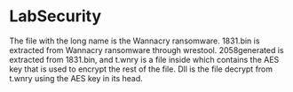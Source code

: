 # LabSecurity
The file with the long name is the Wannacry ransomware.
1831.bin is extracted from Wannacry ransomware through wrestool.
2058generated is extracted from 1831.bin, and t.wnry is a file inside which contains the AES key that is used to encrypt the rest of the file.
Dll is the file decrypt from t.wnry using the AES key in its head.
